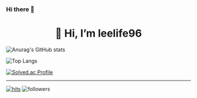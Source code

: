 ### Hi there 👋

  <div align=center><h1>👋 Hi, I’m leelife96 </h1></div>


      
   ![Anurag's GitHub stats](https://github-readme-stats.vercel.app/api?username=leelife96&theme=github_dark_dimmed&show_icons=true)
   
  ![Top Langs](https://github-readme-stats.vercel.app/api/top-langs/?username=leelife96&layout=compact&theme=dracula)

  [![Solved.ac Profile](http://mazassumnida.wtf/api/generate_badge?boj=leelife96)](https://solved.ac/leelife96)

<hr>
 
[![hits](https://hits.seeyoufarm.com/api/count/incr/badge.svg?url=https%3A%2F%2Fgithub.com%2Fohbyul&count_bg=%237A7A7A&title_bg=%23FFADCC&icon=reverbnation.svg&icon_color=%23FF0000&title=hits&edge_flat=false)](https://hits.seeyoufarm.com)
![followers](https://img.shields.io/github/followers/ohbyul?style=social)
 

